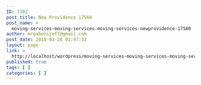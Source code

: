 ```yaml
---
ID: 7302
post_title: New Providence 17560
post_name: >
  moving-services-moving-services-moving-services-newprovidence-17560
author: mrgabonijeff@gmail.com
post_date: 2018-03-28 01:47:32
layout: page
link: >
  http://localhost/wordpress/moving-services-moving-services-moving-services-newprovidence-17560/
published: true
tags: [ ]
categories: [ ]
---
```

